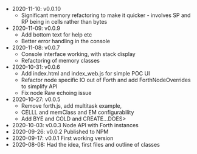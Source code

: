* 2020-11-10: v0.0.10
  * Significant memory refactoring to make it quicker - involves SP and RP being in cells rather than bytes
* 2020-11-09: v0.0.9
  * Add bottom text for help etc
  * Better error handling in the console
* 2020-11-08: v0.0.7
  * Console interface working, with stack display
  * Refactoring of memory classes
* 2020-10-31: v0.0.6
  * Add index.html and index_web.js for simple POC UI 
  * Refactor node specific IO out of Forth and add ForthNodeOverrides to simplify API
  * Fix node Raw echoing issue
* 2020-10-27: v0.0.5
  * Remove forth.js, add multitask example, 
  * CELLL and memClass and EM configurability
  * Add BYE and COLD and CREATE...DOES>
* 2020-10-03: v0.0.3 Node API with Forth instances
* 2020-09-26: v0.0.2 Published to NPM
* 2020-09-17: v0.0.1 First working version
* 2020-08-08: Had the idea, first files and outline of classes


